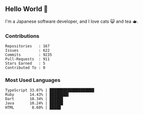 ## Hello World 👋

I'm a Japanese software developer, and I love cats 😺 and tea 🫖.

### Contributions

    Repositories   : 167
    Issues         : 622
    Commits        : 9235
    Pull-Requests  : 911
    Stars Earned   : 5
    Contributed To : 0

### Most Used Languages

    TypeScript 33.07% | ████████████████████
    Ruby       14.43% | ████████▌
    Dart       10.34% | ██████
    Java       10.24% | ██████
    HTML        8.60% | █████
